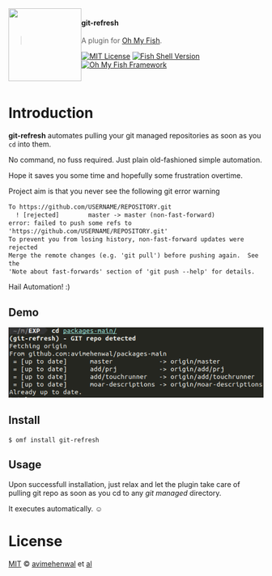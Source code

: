 <img src="https://cdn.rawgit.com/oh-my-fish/oh-my-fish/e4f1c2e0219a17e2c748b824004c8d0b38055c16/docs/logo.svg" align="left" width="144px" height="144px"/>

#### git-refresh
> A plugin for [Oh My Fish][omf-link].

[![MIT License](https://img.shields.io/badge/license-MIT-007EC7.svg?style=flat-square)](/LICENSE)
[![Fish Shell Version](https://img.shields.io/badge/fish-v2.2.0-007EC7.svg?style=flat-square)](https://fishshell.com)
[![Oh My Fish Framework](https://img.shields.io/badge/Oh%20My%20Fish-Framework-007EC7.svg?style=flat-square)](https://www.github.com/oh-my-fish/oh-my-fish)

<br/>

# Introduction

**git-refresh** automates pulling your git managed repositories
as soon as you `cd` into them.

No command, no fuss required. Just plain old-fashioned simple automation.

Hope it saves you some time and hopefully some frustration overtime.

Project aim is that you never see the following git error warning 

```
To https://github.com/USERNAME/REPOSITORY.git
  ! [rejected]        master -> master (non-fast-forward)
error: failed to push some refs to 'https://github.com/USERNAME/REPOSITORY.git'
To prevent you from losing history, non-fast-forward updates were rejected
Merge the remote changes (e.g. 'git pull') before pushing again.  See the
'Note about fast-forwards' section of 'git push --help' for details.
```

Hail Automation! :)

## Demo

![git-refresh-demo](git-refresh.png)

## Install

```fish
$ omf install git-refresh
```


## Usage

Upon successfull installation, just relax and let the
plugin take care of pulling git repo as soon as you
cd to any *git managed* directory.

It executes automatically. :relaxed:


# License

[MIT][mit] © [avimehenwal][author] et [al][contributors]


[mit]:            https://opensource.org/licenses/MIT
[author]:         https://github.com/avimehenwal
[contributors]:   https://github.com/avimehenwal/plugin-git-refresh/graphs/contributors
[omf-link]:       https://www.github.com/oh-my-fish/oh-my-fish

[license-badge]:  https://img.shields.io/badge/license-MIT-007EC7.svg?style=flat-square
